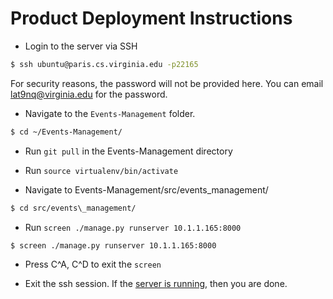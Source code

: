 # Product Deployment Instructions

- Login to the server via SSH

```bash
$ ssh ubuntu@paris.cs.virginia.edu -p22165
```

For security reasons, the password will not be provided here. You can email [lat9nq@virginia.edu](mailto:lat9nq@virginia.edu) for the password.

- Navigate to the `Events-Management` folder.

```bash
$ cd ~/Events-Management/
```

- Run `git pull` in the Events-Management directory

- Run `source virtualenv/bin/activate`

- Navigate to Events-Management/src/events\_management/

```bash
$ cd src/events\_management/
```

- Run `screen ./manage.py runserver 10.1.1.165:8000`

```bash
$ screen ./manage.py runserver 10.1.1.165:8000
```

- Press C^A, C^D to exit the `screen`

- Exit the ssh session. If the [server is running](http://128.143.71.210:28165/login/), then you are done.

